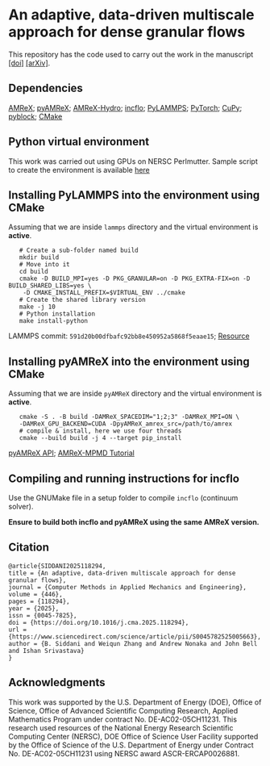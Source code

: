 # An adaptive, data-driven multiscale approach for dense granular flows

This repository has the code used to carry out the work in the manuscript
[[doi]](https://www.sciencedirect.com/science/article/pii/S0045782525005663) [[arXiv]](https://arxiv.org/abs/2505.13458).

## Dependencies

[AMReX](https://github.com/AMReX-Codes/amrex);
[pyAMReX](https://github.com/AMReX-Codes/pyamrex);
[AMReX-Hydro](https://github.com/AMReX-Fluids/AMReX-Hydro);
[incflo](https://github.com/siddanib/incflo/tree/tracer_two_fluid);
[PyLAMMPS](https://github.com/lammps/lammps);
[PyTorch](https://pytorch.org/);
[CuPy](https://cupy.dev/);
[pyblock](https://pyblock.readthedocs.io/en/latest/index.html);
[CMake](https://cmake.org/)

## Python virtual environment

This work was carried out using GPUs on NERSC Perlmutter.
Sample script to create the environment is available [here](/nersc_perlmutter_specific/build_py_venv.sh)

## Installing PyLAMMPS into the environment using CMake

Assuming that we are inside ``lammps`` directory and the virtual environment is **active**.

```
   # Create a sub-folder named build
   mkdir build
   # Move into it
   cd build
   cmake -D BUILD_MPI=yes -D PKG_GRANULAR=on -D PKG_EXTRA-FIX=on -D BUILD_SHARED_LIBS=yes \
    -D CMAKE_INSTALL_PREFIX=$VIRTUAL_ENV ../cmake
   # Create the shared library version
   make -j 10
   # Python installation
   make install-python
```
LAMMPS commit: ``591d20b00dfbafc92bb8e450952a5868f5eaae15``;
[Resource](https://docs.lammps.org/Python_module.html#)

## Installing pyAMReX into the environment using CMake

Assuming that we are inside ``pyAMReX`` directory and the virtual environment is **active**.

```
   cmake -S . -B build -DAMReX_SPACEDIM="1;2;3" -DAMReX_MPI=ON \
   -DAMReX_GPU_BACKEND=CUDA -DpyAMReX_amrex_src=/path/to/amrex
   # compile & install, here we use four threads
   cmake --build build -j 4 --target pip_install
```
[pyAMReX API](https://pyamrex.readthedocs.io/en/latest/install/cmake.html#compile);
[AMReX-MPMD Tutorial](https://amrex-codes.github.io/amrex/tutorials_html/MPMD_Tutorials.html#compiling-and-running-on-a-local-system)

## Compiling and running instructions for incflo

Use the GNUMake file in a setup folder to compile ``incflo`` (continuum solver).

**Ensure to build both incflo and pyAMReX using the same AMReX version.**

## Citation

```
@article{SIDDANI2025118294,
title = {An adaptive, data-driven multiscale approach for dense granular flows},
journal = {Computer Methods in Applied Mechanics and Engineering},
volume = {446},
pages = {118294},
year = {2025},
issn = {0045-7825},
doi = {https://doi.org/10.1016/j.cma.2025.118294},
url = {https://www.sciencedirect.com/science/article/pii/S0045782525005663},
author = {B. Siddani and Weiqun Zhang and Andrew Nonaka and John Bell and Ishan Srivastava}
}
```
## Acknowledgments

This work was supported by the U.S. Department of Energy (DOE), Office of Science,
Office of Advanced Scientific Computing Research, Applied Mathematics Program under contract No. DE-AC02-05CH11231.
This research used resources of the National Energy Research Scientific Computing Center (NERSC),
DOE Office of Science User Facility supported by the Office of Science of the U.S. Department of Energy under Contract No. DE-AC02-05CH11231 using NERSC award ASCR-ERCAP0026881.
